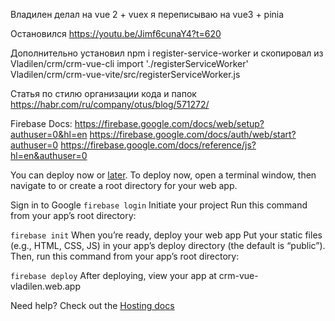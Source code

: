 Владилен делал на vue 2 + vuex
  я переписываю на vue3 + pinia

Остановился
  https://youtu.be/Jimf6cunaY4?t=620

Дополнительно установил
  npm i register-service-worker
  и скопировал из Vladilen/crm/crm-vue-cli
    import './registerServiceWorker'
    Vladilen/crm/crm-vue-vite/src/registerServiceWorker.js

Статья по стилю организации кода и папок
  https://habr.com/ru/company/otus/blog/571272/

Firebase
  Docs:
    https://firebase.google.com/docs/web/setup?authuser=0&hl=en
    https://firebase.google.com/docs/auth/web/start?authuser=0
    https://firebase.google.com/docs/reference/js?hl=en&authuser=0

  You can deploy now or [later](https://firebase.google.com/docs/hosting/quickstart?authuser=0&hl=en). To deploy now, open a terminal window, then navigate to or create a root directory for your web app.

  Sign in to Google
  `firebase login`
  Initiate your project
  Run this command from your app’s root directory:

  `firebase init`
  When you’re ready, deploy your web app
  Put your static files (e.g., HTML, CSS, JS) in your app’s deploy directory (the default is “public”). Then, run this command from your app’s root directory:

  `firebase deploy`
  After deploying, view your app at crm-vue-vladilen.web.app

  Need help? Check out the [Hosting docs](https://firebase.google.com/docs/hosting/quickstart?authuser=0&hl=en)
